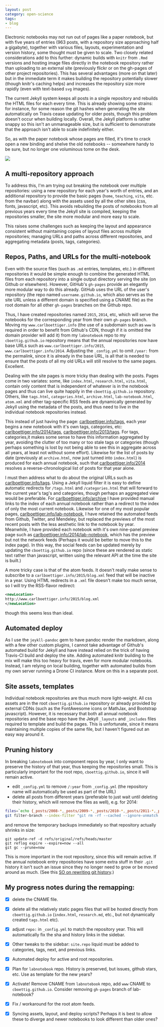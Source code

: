 ```yaml
---
layout: post
category: open-science
tags: 
- blog
---
```


Electronic notebooks may not run out of pages like a paper notebook,
but with five years of entries (963 posts, with a repository size
approaching half a gigabyte), together with various files, layouts,
experimentation and version history, some thought must be given to scale.
Two closely related considerations add to this further: dynamic builds
with `knitr` from `.Rmd` versions and hosting image files directly
in the notebook repository rather than uploading to an external site
(previously flickr or on the gh-pages of other project repositories).
This has several advantages (more on that later) but in the immediate
term it makes building the repository potentially slower (though knitr's
caching helps) and increases the repository size more rapidly (even with
text-based `svg` images).

The current Jekyll system keeps all posts in a single repository and
rebuilds the HTML files for each every time.  This is already showing some
strains: for instance, for some reason the git hashes when generating
the site automatically on Travis cease updating for older posts, though
this problem doesn't occur when building locally.  Overall, the Jekyll
platform is rather snappy so this isn't an unmanageable size, but is 
sufficient to demonstrate that the approach isn't able to scale indefinitely either.

So, as with the paper notebook whose pages are filled, it's time to crack
open a new binding and shelve the old notebooks -- somewhere handy to be
sure, but no longer one voluminous tome on the desk. 

![](/{{site.repo}}/assets/figures/posts/2015-01-01/notebooks-shelf.jpg)

## A multi-repository approach ##

To address this, I'm am trying out breaking the notebook over multiple
repositories: using a new repository for each year's worth of entries,
and an additional repository to provide the basic pages (`home`, `teaching`,
`vita`, etc. from the navbar) along with the assets used by all the other 
sites (css, fonts, javascript, etc).  This avoids rebuilding the posts
of notebooks from all previous years every time the Jekyll site is compiled,
keeping the repositories smaller, the site more modular and more easy to scale.


This raises some challenges such as keeping the layout and appearance consistent
without maintaining copies of layout files across multiple repositories;
managing URLs and paths across different repositories, and aggregating metadata 
(posts, tags, categories). 

## Repos, Paths, and URLs for the multi-notebook ##

Even with the source files (such as `.md` entries, templates, etc.) in
different repositories it would be simple enough to combine the generated
HTML files from each repository into a single output directory serving the
site (on Github or elsewhere).  However, GitHub's `gh-pages` provide an
elegantly more modular way to do this already.  GitHub uses the URL of the
user's repository (the repo named `username.github.io`, which also serves
as the site URL unless a different domain is specified using a CNAME file)
as the root domain for all other `gh-pages` branches on the Github repo.

Thus, I have created repositories named `2015`, `2014`, etc, which will
serve the notebooks for the corresponding year from their own `gh-pages`
branch.  Moving my `www.carlboettiger.info` (the use of a subdomain such
as `www` is required in order to benefit from Github's CDN, though if
it is omitted the domain provider will add it) from my `labnotebook`
repo to my `cboettig.github.io` repository means that the annual
repositories now have base URLs such as `www.carlboettiger.info/2015`,
`www.carlboettiger.info/2014`.  Adjusting the `_config.yml` to omit
`/year:` from the permalink, since it is already in the base URL, is all
that is needed to ensure that the posts of all my old URLs will still
resolve to the same pages. Excellent.

Dealing with the site pages is more tricky than dealing with
the posts. Pages come in two variates: some, like `index.html`,
`research.html`, `vita.html`, contain only content that is independent
of whatever is in the notebook pages and thus can live quite happily
in the `cboettig.github.io` repository.  Others, like `tags.html`,
`categories.html`, `archive.html`, `lab-notebook.html`, `atom.xml`
and other tag-specific RSS feeds are dynamically generated by Jekyll
using the metadata of the posts, and thus need to live in the individual
notebook repositories instead.


This instead of just having the page:
[carlboettiger.info/tags](http://carlboettiger.info/tags), each
year begins a new notebook with it's own tags, categories, etc:
[carlboettiger.info/2014/tags](http://carlboettiger.info/2014/tags),
[carlboettiger.info/2013/tags](http://carlboettiger.info/2013/tags). For
tags, categories,it makes some sense to have this information
aggregated by year, avoiding the clutter of too many or too stale tags
or categories (though perhaps something is lost by not being able to see
this in aggregate across all years, at least not without some effort).
Likewise for the list of posts by date (previously at `archive.html`,
now just turned into `index.html`) is produced for each annual notebook,
such that [carlboettiger.info/2014](http://carlboettiger.info/2014)
resolves a reverse-chronological list of posts for that year alone.

I must then address what to do about the original URLs such as
[carlboettiger.info/tags](http://carlboettiger.info/tags).  Using a Jekyll
liquid filter it is easy to define automatic redirects for `/tags.html`
and `/categories.html` that will forward to the current year's tag's
and categories, though perhaps an aggregated view would be preferable.
For [carlboettiger.info/archive](http://carlboettiger.info/archive)
I have provided manual links to the index of each annual
notebook rather than a redirect to the index of only the most
current notebook.  Likewise for one of my most popular pages,
[carlboettiger.info/lab-notebook](http://carlboettiger.info/lab-notebook),
I have retained the automated feeds from Github, Twitter, and
Mendeley, but replaced the previews of the most recent posts with
the less aesthetic link to the notebook by year. Meanwhile, I have
provided each notebook with it's own nine-panel preview page such as
[carlboettiger.info/2014/lab-notebook](http://carlboettiger.info/2014/lab-notebook),
which has the preview but not the network feeds (Perhaps it would be
better to move this to the index page).  In this way, the social feeds
can be updated merely by updating the `cboettig.github.io` repo (since
these are rendered as static text rather than javascript, written using
the relevant API at the time the site is built.)

A more tricky case is that of the atom feeds. It doesn't really 
make sense to subscribe to a `carlboettiger.info/2015/blog.xml` feed 
that will be inactive in a year. Using HTML redirects in a `.xml` 
file doesn't make too much sense, so I will try the RSS-flavor redirect: 

```xml
<newLocation>
http://www.carlboettiger.info/2015/blog.xml
</newLocation>
```

though this seems less than ideal. 


## Automated deploy ##

As I use the `jeykll-pandoc` gem to have pandoc render the markdown, along with
a few other custom plugins, I cannot take advantage of Github's automated build for Jekyll
and have instead relied on the trick of having Travis-CI build and deploy the site.
Adding automated knitr building to the mix will make this too heavy for travis, even
for more modular notebooks.  Instead, I am relying on local building, together with
automated builds from my own server running a Drone CI instance. More on this in
a separate post. 


## Site assets, templates ##

Individual notebook repositories are thus much more light-weight.  All css assets are in
the root `cboettig.github.io` repository or already provided by external CDNs (such as the
FontAwesome icons or MathJax, and Bootstrap javascript). However, it is necessary that
both all annual notebook repositories and the base repo have the Jekyll `_layouts` and
`_includes` files required to template and build the pages.  This is unfortunate, since
it means maintaining multiple copies of the same file, but I haven't figured out an
easy way around it. 


## Pruning history ## 

In breaking `labnotebook` into component repos by year, I only want
to preserve the history of that year, thus keeping the repositories small.
This is particularly important for the root repo, `cboettig.github.io`, since
it will remain active.

- edit `_config.yml` to remove `/:year` from `_config.yml` (the repository name will automatically be used as part of the URL)
- delete all posts from different years (preferable to just wait until deleting their history, which will remove the files as well), e.g. for 2014:

```bash
files=`echo {_posts/2008-*,_posts/2009-*,_posts/2010-*,_posts/2011-*,_posts/2012-*,_posts/2013-*}`
git filter-branch --index-filter "git rm -rf --cached --ignore-unmatch $files" HEAD
```

and remove the temporary backups immediately so that repository actually shrinks in size:

```
git update-ref -d refs/original/refs/heads/master
git reflog expire --expire=now --all
git gc --prune=now
```


This is more important in the root repository, since this will remain
active. If the annual notebook entry repositories have some extra stuff
in their `.git` history it isn't such an issue since they no longer
need to grow or be moved around as much.  (See this [SO on rewriting
git history](http://stackoverflow.com/questions/2100907).)



## My progress notes during the remapping: ##

- [x] delete the CNAME file.

- [x] delete all the relatively static pages files that will be hosted
directly from `cboettig.github.io` (`index.html`, `research.md`, etc.,
but not dynamically created `tags.html` etc).

- [x]  adjust `repo:` in `_config.yml` to match the repository year. This
will automatically fix the sha and history links in the sidebar.

- [x] Other tweaks to the sidebar: `site.repo` liquid must be added to
categories, tags, next, and previous links.

- [x] Automated deploy for active and root repositories.

- [x] Plan for `labnotebook` repo.  History is preserved, but issues, github stars, etc.  Use as template for the new years?

- [x] Activate! Remove CNAME from `labnotebook` repo, add `www` CNAME to `cboettig.github.io`.  Consider removing `gh-pages` branch of lab-notebook? 

- [x] Fix / workaround for the root atom feeds.

- [x] Syncing assets, layout, and deploy scripts?  Perhaps it is best to allow these to diverge and newer notebooks to look different than older ones? 


